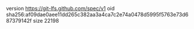 version https://git-lfs.github.com/spec/v1
oid sha256:af09dae0aee11dd265c382aa3a4ca7c2e74a0478d5995f5763e73d687379142f
size 22198
